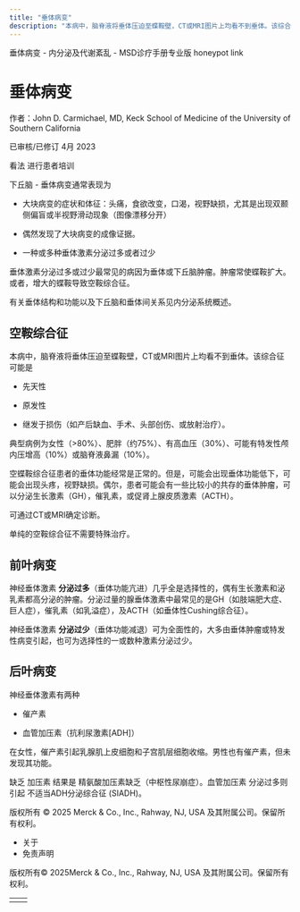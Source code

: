 ```yaml
---
title: "垂体病变"
description: "本病中，脑脊液将垂体压迫至蝶鞍壁，CT或MRI图片上均看不到垂体。该综合征可能是"
---
```


﻿垂体病变 \- 内分泌及代谢紊乱 \- MSD诊疗手册专业版 honeypot link

# 垂体病变

作者：John D. Carmichael, MD, Keck School of Medicine of the University of Southern California

已审核/已修订 4月 2023

看法 进行患者培训

下丘脑 \- 垂体病变通常表现为

- 大块病变的症状和体征：头痛，食欲改变，口渴，视野缺损，尤其是出现双颞侧偏盲或半视野滑动现象（图像漂移分开）

- 偶然发现了大块病变的成像证据。

- 一种或多种垂体激素分泌过多或者过少


垂体激素分泌过多或过少最常见的病因为垂体或下丘脑肿瘤。肿瘤常使蝶鞍扩大。或者，增大的蝶鞍导致空鞍综合征。

有关垂体结构和功能以及下丘脑和垂体间关系见内分泌系统概述。

## 空鞍综合征

本病中，脑脊液将垂体压迫至蝶鞍壁，CT或MRI图片上均看不到垂体。该综合征可能是

- 先天性

- 原发性

- 继发于损伤（如产后缺血、手术、头部创伤、或放射治疗）。


典型病例为女性（>80%）、肥胖（约75%）、有高血压（30%）、可能有特发性颅内压增高（10%）或脑脊液鼻漏（10%）。

空蝶鞍综合征患者的垂体功能经常是正常的。但是，可能会出现垂体功能低下，可能会出现头疼，视野缺损。偶尔，患者可能会有一些比较小的共存的垂体肿瘤，可以分泌生长激素（GH），催乳素，或促肾上腺皮质激素（ACTH）。

可通过CT或MRI确定诊断。

单纯的空鞍综合征不需要特殊治疗。

## 前叶病变

神经垂体激素 **分泌过多**（垂体功能亢进）几乎全是选择性的，偶有生长激素和泌乳素都高分泌的肿瘤。分泌过量的腺垂体激素中最常见的是GH（如肢端肥大症、巨人症），催乳素（如乳溢症），及ACTH（如垂体性Cushing综合征）。

神经垂体激素 **分泌过少**（垂体功能减退）可为全面性的，大多由垂体肿瘤或特发性病变引起，也可为选择性的一或数种激素分泌过少。

## 后叶病变

神经垂体激素有两种

- 催产素

- 血管加压素（抗利尿激素\[ADH\]）


在女性，催产素引起乳腺肌上皮细胞和子宫肌层细胞收缩。男性也有催产素，但未发现其功能。

缺乏 加压素 结果是 精氨酸加压素缺乏（中枢性尿崩症）。血管加压素 分泌过多则引起 不适当ADH分泌综合征 (SIADH)。



版权所有 © 2025
Merck & Co., Inc., Rahway, NJ, USA 及其附属公司。保留所有权利。

- 关于
- 免责声明

版权所有© 2025Merck & Co., Inc., Rahway, NJ, USA 及其附属公司。保留所有权利。

|     |     |
| --- | --- |
|  |  |